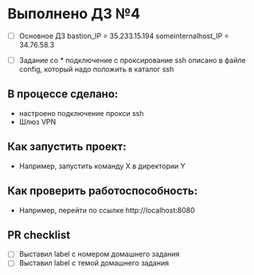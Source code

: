 # Выполнено ДЗ №4

 - [ ] Основное ДЗ
bastion_IP = 35.233.15.194
someinternalhost_IP = 34.76.58.3
 - [ ] Задание со *
подключение с проксирование ssh описано в файле config, который надо положить
в каталог ssh


## В процессе сделано:
 - настроено подключение прокси ssh
 - Шлюз VPN

## Как запустить проект:
 - Например, запустить команду X в директории Y

## Как проверить работоспособность:
 - Например, перейти по ссылке http://localhost:8080

## PR checklist
 - [ ] Выставил label с номером домашнего задания
 - [ ] Выставил label с темой домашнего задания
